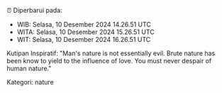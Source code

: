 ⏰ Diperbarui pada:
- WIB: Selasa, 10 Desember 2024 14.26.51 UTC
- WITA: Selasa, 10 Desember 2024 15.26.51 UTC
- WIT: Selasa, 10 Desember 2024 16.26.51 UTC

Kutipan Inspiratif:
"Man's nature is not essentially evil. Brute nature has been know to yield to the influence of love. You must never despair of human nature."


Kategori: nature

